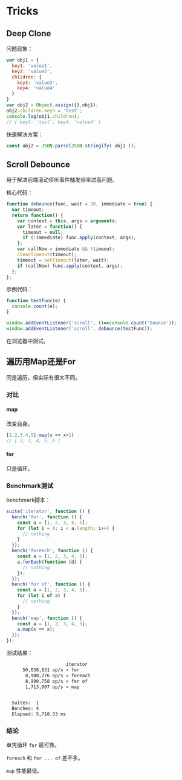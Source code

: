 # Tricks

## Deep Clone

问题现象：

```js
var obj1 = {
  key1: 'value1',
  key2: 'value2',
  children: {
    key3: 'value3',
    key4: 'value4'
  }
}
var obj2 = Object.assign({},obj1);
obj2.children.key3 = 'test';
console.log(obj1.children);
// { key3: 'test', key4: 'value4' }
```

快速解决方案：

```js
const obj2 = JSON.parse(JSON.stringify( obj1 ));
```

## Scroll Debounce

用于解决前端滚动侦听事件触发频率过高问题。

核心代码：

```js
function debounce(func, wait = 20, immediate = true) {
  var timeout;
  return function() {
    var context = this, args = arguments;
    var later = function() {
      timeout = null;
      if (!immediate) func.apply(context, args);
    };
    var callNow = immediate && !timeout;
    clearTimeout(timeout);
    timeout = setTimeout(later, wait);
    if (callNow) func.apply(context, args);
  };
};
```


示例代码：

```js
function testFunc(e) {
  console.count(e);
}

window.addEventListener('scroll', ()=>console.count('bounce'));
window.addEventListener('scroll', debounce(testFunc));
```

在浏览器中测试。

## 遍历用Map还是For

同是遍历，但实际有很大不同。

### 对比

#### map

改变自身。

```js
[1,2,3,4,5].map(x => x+1)
// [ 2, 3, 4, 5, 6 ]
```

#### for

只是循环。

### Benchmark测试

<!-- more -->

benchmark脚本：

```js
suite('iterator', function () {
  bench('for', function () {
    const a = [1, 2, 3, 4, 5];
    for (let i = 0; i < a.length; i++) {
      // nothing
    }
  });
  bench('foreach', function () {
    const a = [1, 2, 3, 4, 5];
    a.forEach(function (d) {
      // nothing
    });
  });
  bench('for of', function () {
    const a = [1, 2, 3, 4, 5];
    for (let i of a) {
      // nothing
    }
  });
  bench('map', function () {
    const a = [1, 2, 3, 4, 5];
    a.map(x => x);
  });
});
```

测试结果：

```bash
                      iterator
      50,038,931 op/s » for
       8,980,276 op/s » foreach
       8,990,758 op/s » for of
       1,713,807 op/s » map


  Suites:  1
  Benches: 4
  Elapsed: 5,710.33 ms
```

### 结论

单凭循环 `for` 最可靠。

`foreach` 和 `for ... of` 差不多。

`map` 性能最低。
